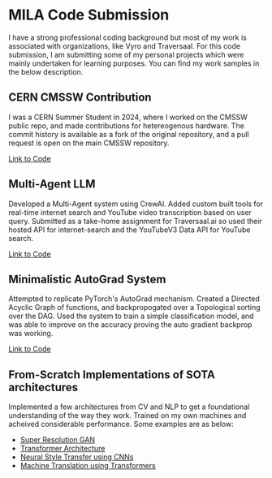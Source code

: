 # MILA Code Submission

I have a strong professional coding background but most of my work is associated with organizations, like Vyro and Traversaal. For this code submission, I am submitting some of my personal projects which were mainly undertaken for learning purposes. You can find my work samples in the below description.

## CERN CMSSW Contribution

I was a CERN Summer Student in 2024, where I worked on the CMSSW public repo, and made contributions for hetereogenous hardware. The commit history is available as a fork of the original repository, and a pull request is open on the main CMSSW repository.

<a href="https://github.com/MuhammadArham-43/cmssw/commits/alpakaCLUE3D/?author=MuhammadArham-43">Link to Code</a>

## Multi-Agent LLM

Developed a Multi-Agent system using CrewAI. Added custom built tools for real-time internet search and YouTube video transcription based on user query. Submitted as a take-home assignment for Traversaal.ai so used their hosted API for internet-search and the YouTubeV3 Data API for YouTube search.

<a href="https://github.com/MuhammadArham-43/MultiAgentLLM">Link to Code</a>

## Minimalistic AutoGrad System

Attempted to replicate PyTorch's AutoGrad mechanism. Created a Directed Acyclic Graph of functions, and backpropogated over a Topological sorting over the DAG. Used the system to train a simple classification model, and was able to improve on the accuracy proving the auto gradient backprop was working.

<a href="https://github.com/MuhammadArham-43/MinAutograd">Link to Code</a>

## From-Scratch Implementations of SOTA architectures

Implemented a few architectures from CV and NLP to get a foundational understanding of the way they work. Trained on my own machines and acheived considerable performance. Some examples are as below:

<ul>
    <li><a href="https://github.com/MuhammadArham-43/SRGAN">Super Resolution GAN</a></li>
    <li><a href="https://github.com/MuhammadArham-43/TransformerFromScratch">Transformer Architecture</a></li>
    <li><a href="https://github.com/MuhammadArham-43/NeuralStyleTransfer">Neural Style Transfer using CNNs</a></li>
    <li><a href="https://github.com/MuhammadArham-43/MachineTranslation">Machine Translation using Transformers</a></li>
</ul>
